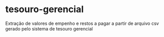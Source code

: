 # tesouro-gerencial
Extração de valores de empenho e restos a pagar a partir de arquivo csv gerado pelo sistema de tesouro gerencial
